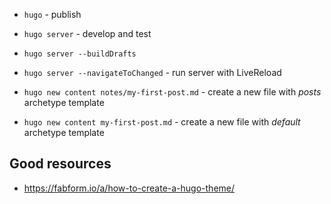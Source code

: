 - `hugo` - publish
- `hugo server` - develop and test
- `hugo server --buildDrafts`
- `hugo server --navigateToChanged` - run server with LiveReload

- `hugo new content notes/my-first-post.md` - create a new file with _posts_ archetype template
- `hugo new content my-first-post.md` - create a new file with _default_ archetype template

## Good resources

- https://fabform.io/a/how-to-create-a-hugo-theme/
